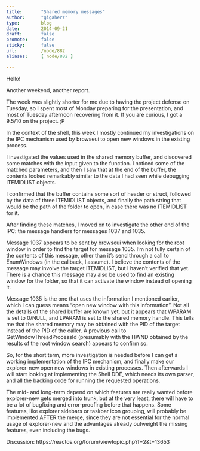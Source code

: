 ```yaml
---
title:       "Shared memory messages"
author:      "gigaherz"
type:        blog
date:        2014-09-21
draft:       false
promote:     false
sticky:      false
url:         /node/882
aliases:     [ node/882 ]

---
```


<p>Hello!</p>
<p>Another weekend, another report.</p>
<p>The week was slightly shorter for me due to having the project defense on Tuesday, so I spent most of Monday preparing for the presentation, and most of Tuesday afternoon recovering from it. If you are curious, I got a 9.5/10 on the project. ;P</p>
<p>In the context of the shell, this week I mostly continued my investigations on the IPC mechanism used by browseui to open new windows in the existing process.</p>
<p>I investigated the values used in the shared memory buffer, and discovered some matches with the input given to the function. I noticed some of the matched parameters, and then I saw that at the end of the buffer, the contents looked remarkably similar to the data I had seen while debugging ITEMIDLIST objects.</p>
<p>I confirmed that the buffer contains some sort of header or struct, followed by the data of three ITEMIDLIST objects, and finally the path string that would be the path of the folder to open, in case there was no ITEMIDLIST for it.</p>
<p>After finding these matches, I moved on to investigate the other end of the IPC: the message handlers for messages 1037 and 1035.</p>
<p>Message 1037 appears to be sent by browseui when looking for the root window in order to find the target for message 1035. I’m not fully certain of the contents of this message, other than it’s send through a call to EnumWindows (in the callback, I assume). I believe the contents of the message may involve the target ITEMIDLIST, but I haven’t verified that yet. There is a chance this message may also be used to find an existing window for the folder, so that it can activate the window instead of opening it.</p>
<p>Message 1035 is the one that uses the information I mentioned earlier, which I can guess means “open new window with this information”. Not all the details of the shared buffer are known yet, but it appears that WPARAM is set to 0/NULL, and LPARAM is set to the shared memory handle. This tells me that the shared memory may be obtained with the PID of the target instead of the PID of the caller. A previous call to GetWindowThreadProcessId (presumably with the HWND obtained by the results of the root window search) appears to confirm so.</p>
<p>So, for the short term, more investigation is needed before I can get a working implementation of the IPC mechanism, and finally make our explorer-new open new windows in existing processes. Then afterwards I will start looking at implementing the Shell DDE, which needs its own parser, and all the backing code for running the requested operations.</p>
<p>The mid- and long-term depend on which features are really wanted before explorer-new gets merged into trunk, but at the very least, there will have to be a lot of bugfixing and error-proofing before that happens. Some features, like explorer sidebars or taskbar icon grouping, will probably be implemented AFTER the merge, since they are not essential for the normal usage of explorer-new and the advantages already outweight the missing features, even including the bugs.</p>
<p>Discussion: https://reactos.org/forum/viewtopic.php?f=2&amp;t=13653</p>


